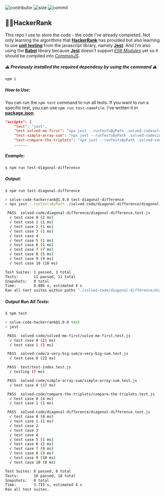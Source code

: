 ![contributor](https://img.shields.io/github/contributors/naufal-yafi/solve-code-hackerrank?color=red) ![size](https://img.shields.io/github/repo-size/naufal-yafi/solve-code-hackerrank) ![commit](https://img.shields.io/github/last-commit/naufal-yafi/solve-code-hackerrank)

<h2>🧑‍💻HackerRank</h2>

<p>This repo I use to store the code - the code I've already completed. Not only learning the algorithms that <strong><a href="https://www.hackerrank.com/">HackerRank</a></strong> has provided but also learning to use <strong><a href="https://www.geeksforgeeks.org/unit-testing-software-testing/">unit testing</a></strong> from the javascript library, namely <strong><a href="https://jestjs.io/">Jest</a></strong>. And I'm also using the <strong><a href="https://babeljs.io/">Babel</a></strong> library because <strong><a href="https://jestjs.io/">Jest</a></strong> doesn't support <i><a href="https://robertmarshall.dev/blog/es6-modules-a-beginners-guide/#:~:text=ES6%20modules%20are%20JavaScript%20modules%20that%20are%20used,or%20primitive%20values%20from%20one%20file%20to%20another.">ES6 Modules</a></i> yet so it should be compiled into <i><a href="https://medium.com/@cgcrutch18/commonjs-what-why-and-how-64ed9f31aa46">CommonJS</a></i>.</p>

<h5>⚠️ Previously installed the required dependesy by using the command ⚠️</h5>

```sh
npm i
```

<h5>How to Use: </h5>

You can run the `npm test` command to run all tests. If you want to run a specific test, you can use `npm run test-nameFile`. I've written it in <strong><a href="https://github.com/naufal-yafi/solve-code-hackerrank/blob/main/package.json">package.json</a></strong>.

```json
"scripts": {
    "test": "jest",
    "test-solved-me-first": "npx jest --runTestsByPath .solved-codesolved-me-first/solve-me-first.test.js",
    "test-simple-array-sum": "npx jest --runTestsByPath .solved-codesimple-array-sum/simple-array-sum.test.js",
    "test-compare-the-triplets": "npx jest --runTestsByPath .solved-codecompare-the-triplets/compare-the-triplets.test.js",
    ......
```

<h5>Example:</h5>

```sh
$ npm run test-diagonal-difference
```

<h5>Output:</h5>

```sh
$ npm run test-diagonal-difference

> solve-code-hackerrank@1.0.0 test-diagonal-difference
> npx jest --runTestsByPath ./solved-code/diagonal-difference/diagonal-difference.test.js

 PASS  solved-code/diagonal-difference/diagonal-difference.test.js
  √ test case 0 (2 ms)
  √ test case 1 (1 ms)
  √ test case 2 (1 ms)
  √ test case 3 (1 ms)
  √ test case 4
  √ test case 5 (1 ms)
  √ test case 6 (1 ms)
  √ test case 7 (7 ms)
  √ test case 8 (5 ms)
  √ test case 9 (9 ms)
  √ test case 10 (18 ms)

Test Suites: 1 passed, 1 total
Tests:       11 passed, 11 total
Snapshots:   0 total
Time:        0.886 s, estimated 4 s
Ran all test suites within paths "./solved-code/diagonal-difference/diagonal-difference.test.js".
```

<h5>Output Run All Tests: </h5>

```sh
$ npm test

> solve-code-hackerrank@1.0.0 test
> jest

 PASS  solved-code/solved-me-first/solve-me-first.test.js
  √ test case 0 (21 ms)
  √ test case 1 (1 ms)

 PASS  solved-code/a-very-big-sum/a-very-big-sum.test.js
  √ test case 0 (22 ms)

 PASS  test/test-index.test.js
  √ testing (7 ms)

 PASS  solved-code/simple-array-sum/simple-array-sum.test.js
  √ test case 0 (17 ms)

 PASS  solved-code/compare-the-triplets/compare-the-triplets.test.js
  √ test case 0 (4 ms)
  √ test case 1 (1 ms)

 PASS  solved-code/diagonal-difference/diagonal-difference.test.js
  √ test case 0 (8 ms)
  √ test case 1 (1 ms)
  √ test case 2
  √ test case 3
  √ test case 4
  √ test case 5 (1 ms)
  √ test case 6 (2 ms)
  √ test case 7 (9 ms)
  √ test case 8 (3 ms)
  √ test case 9 (10 ms)
  √ test case 10 (8 ms)

Test Suites: 6 passed, 6 total
Tests:       18 passed, 18 total
Snapshots:   0 total
Time:        3.715 s, estimated 4 s
Ran all test suites.
```
